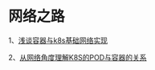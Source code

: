 # 网络之路



1、[浅谈容器与k8s基础网络实现](_posts/2022-09-19-k8s-network.md)

2、[从网络角度理解K8S的POD与容器的关系](_posts/2022-09-20-k8s-network-and-pod.md)









